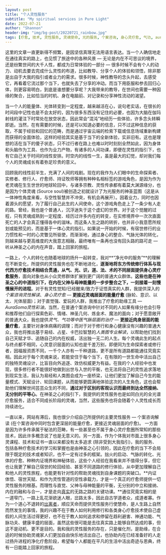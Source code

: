 ```yaml
---
layout: post
title: "个人灵性服务"
subtitle: "My spiritual services in Pure Light"
date: 2022-07-21
author: "Shannon"
header-img: "img/bg-post/20220721_rainbow.jpg"
tags: [疗愈, 技术, 灵性服务, 灵魂使命, 光的服务, 个案咨询, 身心灵疗愈, 气功, aurasoma, 人类图]
---
```


这里的文章一直更新得不频繁，是因坚信真理无法用语言表达。当一个人确信地走在通往真实的路上，也见惯了旅途中的各种风景 — 无论是内在不可思议的境界，还是纷繁世间的大千人性，都成为日常体验的一部分 — 很多时候不会有个人的动力、动机去要去完成什么灵性的布道，比如教导、分享个人的体验和领悟，除非那是出自于大我的指引或者业力的需求。很多时候，神性教导的念头升起，去感受它，再看着它流过那个当下，也就失去了分享的冲动。而当下用臣服和参去回归心体，则更容易明白，到底是谁想要分享呢？大我带来的教导，在世间也需要一种因缘的聚合，比如恰当的时机、身在电脑前、对记录和分享神性流动的渴望。

当一个人的能量体、光体转变到一定程度，越来越活在心，说句老实话，在很长的时间段中记性也是不会太好的，因为很多东西没有记住的必要，也因为大脑在伽玛射线的灌注下时常处在放空状态，因此常会“混沌”地经历一些体验，许多念头转瞬即逝。当然，在有需要的时候，还是可以知道必要的信息，只不过这种信息的获取，不属于经验和回忆的范畴，而是通过宇宙云端的检索下载或信息场域重新构建而获得的全面体验，这样的经验其实是基于当下的全新体验，实非旧有。这也是理想的活在当下的傻子状态，只不过行者在路上也难以时时刻刻全然如此，因为身体和头脑作为工具、也作为业力产物，有诸多的人间功课，即便在灵性的指引下，也有它自己关于时间的线性安排。时空内的线性一生，虽是最大的幻觉，却对我们每个人的灵魂成长有着弥足珍贵的意义。

回顾我的线性前半生，充满了人间的戏剧。现在的我作为人们眼中的生命探索者、实修者、修行人、疗愈师、持证牧师等拥有种种名相标签的游戏角色，是因为作为老灵魂在生生世世的地球轮回中，与诸多宗教、灵性传承都有着莫大渊源缘分，也是因为个体灵魂 (Source soul)被创造之初就设计了为光服务的神圣蓝图（这是从一体神性角度来看，与空性智慧并不冲突，有机会再展开）。因着业力，同时也因着源头的愿望，为了履行自己此生的人间使命，这个游戏角色走上了一条少有人走的路。曾经，我也是个普通人，沉浮迷失于这个虚幻的世界。对于这个觉醒的过程，只有灵魂成熟到一定程度、经历过许多内在的转变，在实修境界中一次次直面死亡的人才会真正懂得各中的滋味。而这条人生之路的转折，也并非小我意愿所规划或能预见的，而是基于一体心灵的指引。如果说一开始的时候，有宿世修行的业力惯性和一时的心灵瞥见所驱使，而渐渐地，通过身心的整合、气脉光体的转化，则越来越与更高维度的大我意志相融，最终唯有一条再也没有回头路的路可走 — 听从神圣之心的内在声音，踏上回家的旅程。

一路上，个人的转化也随着地球的扬升一起转变，我对**“净光中的服务”**的理解在不断变化，所提供的灵性服务也在不断地进化，**逐渐地将东方传统修行体系与现代西方疗愈技术相结合贯通，从气、光、识，道、法、术的不同层面提供身心灵疗愈服务**，面向对象也从小众灵修群体扩展到更广阔的普通大众群体。**这些也是在神圣之心的中道指引下，在内在父神与母神能量的一步步整合之下，一刻接着一刻慢慢展开的进程**。对于有灵性觉知/已经醒来/致力于证悟真实的人群，我提供深入的<em>个案咨询灵性解读</em>、<em>身心灵疗愈</em> — **更接近灵魂层面的能量疗愈** (脉轮、意识、以太、光体层面)；对于直觉强、爱玩的人群，我推出了疗愈的助缘工具 — <em>AuraSoma灵性彩油</em>，当然，在普通个案咨询中针对不同的人如果有缘分也会引导和推荐他们自行探索色彩、情绪、神圣几何、炼金术、魔法的面向；对于愿意敞开的普通大众，我也提供<em>灵气、气功等中医气脉层面的治疗</em> — **更接近肉身层面的能量疗愈**，主要针对身体病痛的调理；而对于对于修行和身心健康没有兴趣的普通大众，我也将推出基于易经、占星、卡巴拉智慧的<em>人类图专业解读</em>，以帮助他们找到自己天赋才华、追随自己的内在权威，活出独一无二的人生。每个灵魂此生的起点与终点都不相同，心灵意识层面的认知也是千差万别，即便同为生命探索者或修行者，因福报资质不同，一千个人亦有一千种道路，更不是所有道路都能通往究竟实相。因此对于每个灵魂来说，若能安住于每个当下，在有限的一世生命中活出自己的独特灵魂设计，比盲目向外追逐、效仿权威更为有益。在我的个人经验中也发现，很多修行者不能很好地做到出世与入世的平衡，也无法将自己的灵性追求落地到现实生活，我认为易经和人类图会成为一座桥梁，让他们更加了解自己今生的能量模式、天赋设计、轮回课题，从而能够更圆满地体验这次的人生角色，这也会帮助他们理解世间芸芸众生的不同，**通过对于区别的客观认识而最终到达全然接纳、无分别的平等心**。在神圣之心的指引下，我提供的灵性服务也是如同白光的全光谱疗愈服务，适合不同成长阶段的灵魂，当然，这些服务也将会随着个人灵性成长而持续进化。

一直以来，网站有滞后，我也很少介绍自己所提供的主要灵性服务 — 个案咨询解读 (在个案咨询中同时包含更深层的能量疗愈，更接近灵魂层面的疗愈)。 一方面是因为许多传承属于秘法的范畴，有一些甚至也不属于身心灵疗愈圈所常知的那些技术，因此许多概念说了也是无意义的。另一方面，作为个体我对市面上很多身心灵课程、技术和证书一直以来都没有太多追求 (除非受到大我指引)，我的服务、包括各种疗愈技术的学习和掌握也是由神圣之心引领的，因此在疗愈的当下不会局限于既定的技术或者知识，也不一定有过多的框架。拙火的启动、气脉的转化、光体的疗愈、种种内证境界和神秘体验，这些个人经验在我看来并不值得分享，但它也让我更了解自己宿世的轮回经验、甚至不同道路的修行体验，从中更加理解自己和他人的灵性旅程，也能更有针对性的帮助灵魂找到自身课题的突破口。**内证体悟、宿世天赋、和作为灵性管道的空性承载力，才是一个真正的疗愈师提供一切灵性服务的根基。而理性与直觉、父神与母神能量的平衡，无分别的中立和接纳、内在的融和与合一，才是走向[真实](https://psychicdev.org/2022/02/11/what-is-truth/)的无路之路的关键功课。**通往究竟实相的是一道窄门，一路上乱花渐欲迷人眼，岔路太多，因此自古学道者众，成道者寡。作为一个道心不退转的[出离者](https://psychicdev.org/2022/02/04/human-energy-systems-healings/)，顺应天命而提供灵性服务行使慧命，是人生路上自然而然发生的事情，我的兴趣不在于教人如何利用修行和各类身心疗愈技术使自己虚假的人间生活过得更好，也不在于教人如何追求和停留在趋利避害、神通功能、气脉功夫、健康丰盛的层面，虽然这些很可能是去往真实路上能够自然达成的事，但这不是动机、更不是目的。我和我的灵性服务的存在，只是催化剂，是助缘，在合适的时候协助灵魂家人们更加自由快乐地活出自己，也协助内在已经准备好的人走过扬升进程的净化疗愈阶段，希望每个人都能在平凡的生活中活出奇迹与恩典，终有一日能踏上回家的旅程。
